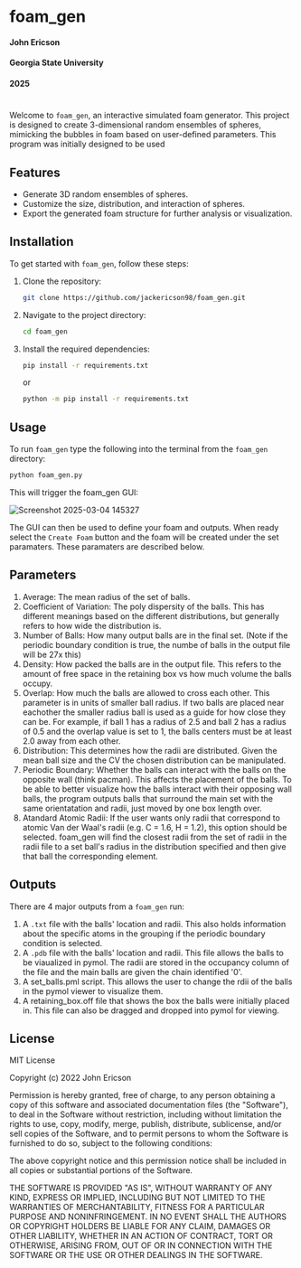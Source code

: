 # foam_gen

#### John Ericson
#### Georgia State University
#### 2025

#


Welcome to `foam_gen`, an interactive simulated foam generator. This project is designed to create 3-dimensional random ensembles of spheres, mimicking the bubbles in foam based on user-defined parameters. This program was initially designed to be used 

## Features

- Generate 3D random ensembles of spheres.
- Customize the size, distribution, and interaction of spheres.
- Export the generated foam structure for further analysis or visualization.

## Installation

To get started with `foam_gen`, follow these steps:

1. Clone the repository:
   ```bash
   git clone https://github.com/jackericson98/foam_gen.git
   ```
2. Navigate to the project directory:
   ```bash
   cd foam_gen
   ```
4. Install the required dependencies:
   ```bash
   pip install -r requirements.txt
   ```
   or
   
   ```bash
   python -m pip install -r requirements.txt
   ```

## Usage

To run `foam_gen` type the following into the terminal from the `foam_gen` directory:

```bash
python foam_gen.py
```
This will trigger the foam_gen GUI:

![Screenshot 2025-03-04 145327](https://github.com/user-attachments/assets/86a8847e-9f06-4b5c-8195-51655150bb34)

The GUI can then be used to define your foam and outputs. When ready select the `Create Foam` button and the foam will be created under the set paramaters. These paramaters are described below. 

## Parameters

1. Average: The mean radius of the set of balls. 
2. Coefficient of Variation: The poly dispersity of the balls. This has different meanings based on the different distributions, but generally refers to how wide the distribution is. 
3. Number of Balls: How many output balls are in the final set. (Note if the periodic boundary condition is true, the numbe of balls in the output file will be 27x this)
4. Density: How packed the balls are in the output file. This refers to the amount of free space in the retaining box vs how much volume the balls occupy. 
5. Overlap: How much the balls are allowed to cross each other. This parameter is in units of smaller ball radius. If two balls are placed near eachother the smaller radius ball is used as a guide for how close they can be. For example, if ball 1 has a radius of 2.5 and ball 2 has a radius of 0.5 and the overlap value is set to 1, the balls centers must be at least 2.0 away from each other. 
6. Distribution: This determines how the radii are distributed. Given the mean ball size and the CV the chosen distribution can be manipulated. 
7. Periodic Boundary: Whether the balls can interact with the balls on the opposite wall (think pacman). This affects the placement of the balls. To be able to better visualize how the balls interact with their opposing wall balls, the program outputs balls that surround the main set with the same orientatation and radii, just moved by one box length over. 
8. Atandard Atomic Radii: If the user wants only radii that correspond to atomic Van der Waal's radii (e.g. C = 1.6, H = 1.2), this option should be selected. foam_gen will find the closest radii from the set of radii in the radii file to a set ball's radius in the distribution specified and then give that ball the corresponding element.

## Outputs

There are 4 major outputs from a `foam_gen` run:

1. A `.txt` file with the balls' location and radii. This also holds information about the specific atoms in the grouping if the periodic boundary condition is selected.
2. A `.pdb` file with the balls' location and radii. This file allows the balls to be viaualized in pymol. The radii are stored in the occupancy column of the file and the main balls are given the chain identified '0'.
3. A set_balls.pml script. This allows the user to change the rdii of the balls in the pymol viewer to visualize them.
4. A retaining_box.off file that shows the box the balls were initially placed in. This file can also be dragged and dropped into pymol for viewing.  


## License

MIT License

Copyright (c) 2022 John Ericson

Permission is hereby granted, free of charge, to any person obtaining a copy
of this software and associated documentation files (the "Software"), to deal
in the Software without restriction, including without limitation the rights
to use, copy, modify, merge, publish, distribute, sublicense, and/or sell
copies of the Software, and to permit persons to whom the Software is
furnished to do so, subject to the following conditions:

The above copyright notice and this permission notice shall be included in all
copies or substantial portions of the Software.

THE SOFTWARE IS PROVIDED "AS IS", WITHOUT WARRANTY OF ANY KIND, EXPRESS OR
IMPLIED, INCLUDING BUT NOT LIMITED TO THE WARRANTIES OF MERCHANTABILITY,
FITNESS FOR A PARTICULAR PURPOSE AND NONINFRINGEMENT. IN NO EVENT SHALL THE
AUTHORS OR COPYRIGHT HOLDERS BE LIABLE FOR ANY CLAIM, DAMAGES OR OTHER
LIABILITY, WHETHER IN AN ACTION OF CONTRACT, TORT OR OTHERWISE, ARISING FROM,
OUT OF OR IN CONNECTION WITH THE SOFTWARE OR THE USE OR OTHER DEALINGS IN THE
SOFTWARE.

   
